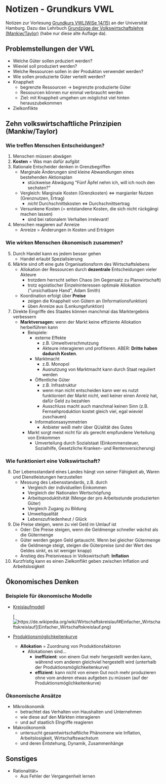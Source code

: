 # Notizen - Grundkurs VWL
Notizen zur Vorlesung [Grundkurs VWL(WiSe 14/15)](https://lecture2go.uni-hamburg.de/l2go/-/get/v/16885) an der Universität Hamburg. Dazu das Lehrbuch [Grundzüge der Volkswirtschaftslehre (Mankiw/Taylor)](https://portal.dnb.de/opac.htm?method=simpleSearch&cqlMode=true&query=idn%3D96199553X) (habe nur diese alte Auflage da).

## Problemstellungen der VWL
- Welche Güter sollen prduziert werden?
- Wieviel soll produziert werden?
- Welche Ressourcen sollen in der Produkton verwendet werden?
- Wie sollen produzierte Güter verteilt werden?
- Knappheit
  - begrenzte Ressourcen → begrenzte produzierte Güter
  - Ressourcen können nur einmal verbraucht werden
  - Ziel: mit Knappheit umgehen um möglichst viel hinten herauszubekommen
- Zielkonflikte

## Zehn volkswirtschaftliche Prinzipien (Mankiw/Taylor)
### Wie treffen Menschen Entscheidungen?
1. Menschen müssen abwägen
2. __Kosten__ = Was man dafür aufgibt
3. Rationale Entscheider denken in Grenzbegriffen
   - Marginale Änderungen sind kleine Abwandlungen eines bestehenden Aktionsplan
     - stückweise Abwägung "Fünf Äpfel nehm ich, will ich noch den sechsten?"
   - Vergleich: Marginale Kosten (Grenzkosten) ⇔ margianler Nutzen (Grenznutzen, Ertrag)
     - _nicht_ Durchschnittskosten ⇔ Durchschnittsertrag
   - Versunkene Kosten (= entstandene Kosten, die sich nicht rückgängi machen lassen)
     - sind bei rationalem Verhalten irrelevant!
4. Menschen reagieren auf Anreize
   - Anreize = Änderungen in Kosten und Erträgen

### Wie wirken Menschen ökonomisch zusammen?
5. Durch Handel kann es jedem besser gehen
   - Handel erlaubt Spezialisierung
6. Märkte sind oft eine gute Organisationsform des Wirtschaftslebens
   - Allokation der Ressourcen durch __dezentrale__ Entscheidungen vieler Akteure
     - trotzdem herrscht selten Chaos (im Gegensatz zu Planwirtschaft)
     - trotz egoistischer Einzelninteressen optimale Allokation ("unsichatbare Hand", Adam Smith)
   - Koordination erfolgt über __Preise__
     - zeigen die Knappheit von Gütern an (Informationsfunktion)
     - üben Anreize aus (Lenkungsfunktion)
7. Direkte Eingriffe des Staates können manchmal das Marktergebnis verbessern
   - __Marktversagen:__ wenn der Markt keine effiziente Allokation herbeiführen kann 
     - Beispiele:
       - externe Effekte
         - z.B. Umweltverschmutzung
         - Akteure interagieren und profitieren. ABER: __Dritte haben dadurch Kosten__.
       - Marktmacht
         - z.B. Monopol
         - Ausnutzung von Marktmacht kann durch Staat reguliert werden
       - Öffentliche Güter
         - z.B. Infrastruktur
         - wenn man nicht entscheiden kann wer es nutzt funktioniert der Markt nicht, weil keiner einen Anreiz hat, dafür Geld zu bezahlen
         - Ausschluss macht auch manchmal keinen Sinn (z.B. Fernsehproduktion kostet gleich viel, egal wieviel zuschauen)
       - Informationsasymmetrien
         - Anbieter weiß mehr über QUalität des Gutes
     - Markt sorgt meist nicht für als gerecht empfundene Verteilung von Einkommen
       - Umverteilung durch Sozialstaat (Einkommensteuer, Sozialhilfe, Gesetzliche Kranken- und Rentenversicherung)

### Wie funktioniert eine Volkswirtschaft?
8. Der Lebensstandard eines Landes hängt von seiner Fähigkeit ab, Waren und Dienstleistungen herzustellen
   - Messung des Lebensstandards, z.B. durch
     - Vergleich der individuellen Einkommen
     - Vergleich der Nationalen Wertschöpfung
     - Arbeitsproduktitvität (Menge der pro Arbeitsstunde produzierten Güter)
     - Vergleich Zugang zu Bildung
     - Umweltqualität
     - Lebenszufriedenheut / Glück
9. Die Preise steigen, wenn zu viel Geld im Umlauf ist
    - Oder: Die Preise steigen, wenn die Geldmenge schneller wächst als die Gütermenge
    - Güter werden gegen Geld getauscht. Wenn bei gleicher Gütermenge die Geldmenge steigt, steigen die Güterpreise (und der Wert des Geldes sinkt, es ist weniger knapp)
    - Anstieg des Preisniveaus in Volkswirtschaft: __Inflation__
10. Kurzfristig kann es einen Zielkonflikt geben zwischen Inflation und Arbeitslosigkeit

## Ökonomisches Denken
### Beispiele für ökonomische Modelle
- [Kreislaufmodell](https://de.wikipedia.org/wiki/Wirtschaftskreislauf#Einfacher_Wirtschaftskreislauf)

  [![https://de.wikipedia.org/wiki/Wirtschaftskreislauf#Einfacher_Wirtschaftskreislauf](Einfacher_Wirtschaftskreislauf.png) ](https://de.wikipedia.org/wiki/Wirtschaftskreislauf#Einfacher_Wirtschaftskreislauf)

- [Produktionsmöglichkeitenkurve](https://de.wikipedia.org/wiki/Transformationskurve)
  - __Allokation__ = Zuordnung von Produktionsfaktoren
    - Allokationen sind...
      - __ineffizient__: von einem Gut mehr hergestellt werden kann, während vom anderen gleichviel hergestellt wird (unterhalb der Produktionsmöglichkeitenkurve)
      - __effizient__: kann nicht von einem Gut noch mehr produzieren ohne vom anderen etwas aufgeben zu müssen (auf der Produktionsmöglichkeitenkurve)

### Ökonomische Ansätze
 - Mikroökonomik
   - betrachtet das Verhalten von Haushalten und Unternehmen
   - wie diese auf den Märkten interagieren
   - und auf staatlich EIngriffe reagieren
 - Makroökonomik
   - untersucht gesamtwirtschaftliche Phänomene wie Inflation, Arbeitslosigkeit, Wirtschaftswachstum
   - und deren Entstehung, Dynamik, Zusammenhänge

## Sonstiges
- Rationalität+
  - Aus Fehler der Vergangenheit lernen